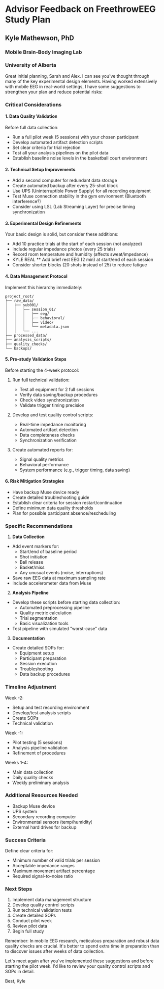 # Advisor Feedback on FreethrowEEG Study Plan

## Kyle Mathewson, PhD

### Mobile Brain-Body Imaging Lab

### University of Alberta

Great initial planning, Sarah and Alex. I can see you've thought through many of the key experimental design elements. Having worked extensively with mobile EEG in real-world settings, I have some suggestions to strengthen your plan and reduce potential risks:

### Critical Considerations

#### 1. Data Quality Validation

Before full data collection:

- Run a full pilot week (5 sessions) with your chosen participant
- Develop automated artifact detection scripts
- Set clear criteria for trial rejection
- Test all your analysis pipelines on the pilot data
- Establish baseline noise levels in the basketball court environment

#### 2. Technical Setup Improvements

- Add a second computer for redundant data storage
- Create automated backup after every 25-shot block
- Use UPS (Uninterruptible Power Supply) for all recording equipment
- Test Muse connection stability in the gym environment (Bluetooth interference?)
- Consider using LSL (Lab Streaming Layer) for precise timing synchronization

#### 3. Experimental Design Refinements

Your basic design is solid, but consider these additions:

- Add 10 practice trials at the start of each session (not analyzed)
- Include regular impedance photos (every 25 trials)
- Record room temperature and humidity (affects sweat/impedance)
- KYLE REAL \*\* Add brief rest EEG (2 min) at start/end of each session
- Consider shorter blocks (20 shots instead of 25) to reduce fatigue

#### 4. Data Management Protocol

Implement this hierarchy immediately:

```
project_root/
├── raw_data/
│   ├── sub001/
│   │   ├── session_01/
│   │   │   ├── eeg/
│   │   │   ├── behavioral/
│   │   │   ├── video/
│   │   │   └── metadata.json
│   │   └── ...
├── processed_data/
├── analysis_scripts/
├── quality_checks/
└── backups/
```

#### 5. Pre-study Validation Steps

Before starting the 4-week protocol:

1. Run full technical validation:

   - Test all equipment for 2 full sessions
   - Verify data saving/backup procedures
   - Check video synchronization
   - Validate trigger timing precision

2. Develop and test quality control scripts:

   - Real-time impedance monitoring
   - Automated artifact detection
   - Data completeness checks
   - Synchronization verification

3. Create automated reports for:
   - Signal quality metrics
   - Behavioral performance
   - System performance (e.g., trigger timing, data saving)

#### 6. Risk Mitigation Strategies

- Have backup Muse device ready
- Create detailed troubleshooting guide
- Establish clear criteria for session restart/continuation
- Define minimum data quality thresholds
- Plan for possible participant absence/rescheduling

### Specific Recommendations

1. **Data Collection**

- Add event markers for:
  - Start/end of baseline period
  - Shot initiation
  - Ball release
  - Basket/miss
  - Any unusual events (noise, interruptions)
- Save raw EEG data at maximum sampling rate
- Include accelerometer data from Muse

2. **Analysis Pipeline**

- Develop these scripts before starting data collection:
  - Automated preprocessing pipeline
  - Quality metric calculation
  - Trial segmentation
  - Basic visualization tools
- Test pipeline with simulated "worst-case" data

3. **Documentation**

- Create detailed SOPs for:
  - Equipment setup
  - Participant preparation
  - Session execution
  - Troubleshooting
  - Data backup procedures

### Timeline Adjustment

Week -2:

- Setup and test recording environment
- Develop/test analysis scripts
- Create SOPs
- Technical validation

Week -1:

- Pilot testing (5 sessions)
- Analysis pipeline validation
- Refinement of procedures

Weeks 1-4:

- Main data collection
- Daily quality checks
- Weekly preliminary analysis

### Additional Resources Needed

- Backup Muse device
- UPS system
- Secondary recording computer
- Environmental sensors (temp/humidity)
- External hard drives for backup

### Success Criteria

Define clear criteria for:

- Minimum number of valid trials per session
- Acceptable impedance ranges
- Maximum movement artifact percentage
- Required signal-to-noise ratio

### Next Steps

1. Implement data management structure
2. Develop quality control scripts
3. Run technical validation tests
4. Create detailed SOPs
5. Conduct pilot week
6. Review pilot data
7. Begin full study

Remember: In mobile EEG research, meticulous preparation and robust data quality checks are crucial. It's better to spend extra time in preparation than to discover issues after weeks of data collection.

Let's meet again after you've implemented these suggestions and before starting the pilot week. I'd like to review your quality control scripts and SOPs in detail.

Best,
Kyle
